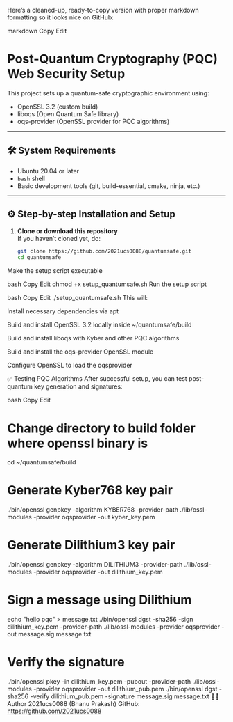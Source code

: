 Here’s a cleaned-up, ready-to-copy version with proper markdown formatting so it looks nice on GitHub:

markdown
Copy
Edit
# Post-Quantum Cryptography (PQC) Web Security Setup

This project sets up a quantum-safe cryptographic environment using:

- OpenSSL 3.2 (custom build)  
- liboqs (Open Quantum Safe library)  
- oqs-provider (OpenSSL provider for PQC algorithms)  

---

## 🛠️ System Requirements

- Ubuntu 20.04 or later  
- `bash` shell  
- Basic development tools (git, build-essential, cmake, ninja, etc.)  

---

## ⚙️ Step-by-step Installation and Setup

1. **Clone or download this repository**  
   If you haven’t cloned yet, do:

   ```bash
   git clone https://github.com/2021ucs0088/quantumsafe.git
   cd quantumsafe
Make the setup script executable

bash
Copy
Edit
chmod +x setup_quantumsafe.sh
Run the setup script

bash
Copy
Edit
./setup_quantumsafe.sh
This will:

Install necessary dependencies via apt

Build and install OpenSSL 3.2 locally inside ~/quantumsafe/build

Build and install liboqs with Kyber and other PQC algorithms

Build and install the oqs-provider OpenSSL module

Configure OpenSSL to load the oqsprovider

✅ Testing PQC Algorithms
After successful setup, you can test post-quantum key generation and signatures:

bash
Copy
Edit
# Change directory to build folder where openssl binary is
cd ~/quantumsafe/build

# Generate Kyber768 key pair
./bin/openssl genpkey -algorithm KYBER768 -provider-path ./lib/ossl-modules -provider oqsprovider -out kyber_key.pem

# Generate Dilithium3 key pair
./bin/openssl genpkey -algorithm DILITHIUM3 -provider-path ./lib/ossl-modules -provider oqsprovider -out dilithium_key.pem

# Sign a message using Dilithium
echo "hello pqc" > message.txt
./bin/openssl dgst -sha256 -sign dilithium_key.pem -provider-path ./lib/ossl-modules -provider oqsprovider -out message.sig message.txt

# Verify the signature
./bin/openssl pkey -in dilithium_key.pem -pubout -provider-path ./lib/ossl-modules -provider oqsprovider -out dilithium_pub.pem
./bin/openssl dgst -sha256 -verify dilithium_pub.pem -signature message.sig message.txt
🧑‍💻 Author
2021ucs0088 (Bhanu Prakash)
GitHub: https://github.com/2021ucs0088









